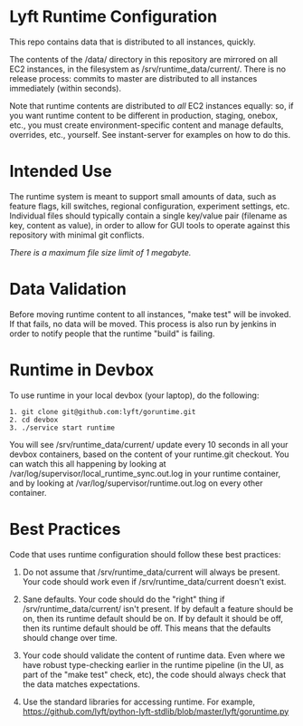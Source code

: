 Lyft Runtime Configuration
=======

This repo contains data that is distributed to all instances, quickly. 

The contents of the /data/ directory in this repository are mirrored on
all EC2 instances, in the filesystem as /srv/runtime_data/current/.   There is no
release process: commits to master are distributed to all instances
immediately (within seconds).

Note that runtime contents are distributed to *all* EC2 instances
equally:  so, if you want runtime content to be different in production,
staging, onebox, etc., you must create environment-specific content
and manage defaults, overrides, etc., yourself.   See instant-server
for examples on how to do this.

Intended Use
=======
The runtime system is meant to support small amounts of data, such
as feature flags, kill switches, regional configuration, experiment
settings, etc.  Individual files should typically contain a single key/value pair
(filename as key, content as value), in order to allow for GUI tools to
operate against this repository with minimal git conflicts.

*There is a maximum file size limit of 1 megabyte.*

Data Validation
=======
Before moving runtime content to all instances, "make test" will be invoked.
If that fails, no data will be moved.   This process is also run by jenkins
in order to notify people that the runtime "build" is failing.

Runtime in Devbox
=======
To use runtime in your local devbox (your laptop), do the following:

    1. git clone git@github.com:lyft/goruntime.git
    2. cd devbox 
    3. ./service start runtime

You will see /srv/runtime_data/current/ update every 10 seconds in all your devbox containers,
based on the content of your runtime.git checkout.  You can watch this all happening
by looking at /var/log/supervisor/local_runtime_sync.out.log in your runtime container,
and by looking at /var/log/supervisor/runtime.out.log on every other container.

Best Practices
=======

Code that uses runtime configuration should follow these best practices:

1. Do not assume that /srv/runtime_data/current will always be present.  
   Your code should work even if /srv/runtime_data/current doesn't exist.

1. Sane defaults.   Your code should do the "right" thing if /srv/runtime_data/current/
   isn't present.  If by default a feature should be on, then its runtime
default should be on.  If by default it should be off, then its runtime default
should be off.  This means that the defaults should change over time.

1. Your code should validate the content of runtime data.  Even where we have
   robust type-checking earlier in the runtime pipeline (in the UI, as part of
the "make test" check, etc), the code should always check that the data matches
expectations.

1. Use the standard libraries for accessing runtime.  For example, https://github.com/lyft/python-lyft-stdlib/blob/master/lyft/goruntime.py

